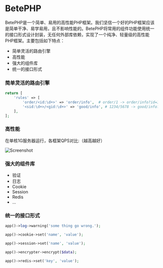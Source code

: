 # BetePHP

BetePHP是一个简单、易用的高性能PHP框架。我们坚信一个好的PHP框架应该是简单干净、易学易用，且不影响性能的。BetePHP将常用的组件功能使用统一的接口形式设计封装，无任何外部库依赖，实现了一个纯净、轻量级的高性能PHP框架。主要包括如下特点：

* 简单灵活的路由引擎
* 高性能
* 强大的组件库
* 统一的接口形式

### 简单灵活的路由引擎

```php
return [
    'rules' => [
        'order/<id:\d+>' => 'order/info',  # order/1 -> order/info?id=1
        '<sid:\d+>/<gid:\d+>' => 'good/info', # 1234/5678 -> good/info?sid=1234&gid=5678
    ],
];
```

### 高性能
在单核1G服务器运行，各框架QPS对比:（越高越好）

![Screenshot](/img/performance.png)

### 强大的组件库
* 验证
* 日志
* Cookie
* Session
* Redis
* ...

### 统一的接口形式

```php
app()->log->warning('some thing go wrong.');

app()->cookie->set('name', 'value');

app()->session->set('name', 'value');

app()->encrypter->encrypt($data);

app()->redis->set('key', 'value');
```
